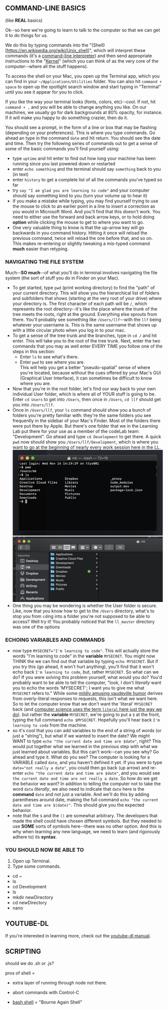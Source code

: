
## COMMAND-LINE BASICS

(like **REAL** basics)

Ok--so here we're going to learn to talk to the computer so that we can get it to do things for us.  

We do this by typing commands into the "(Shell)[https://en.wikipedia.org/wiki/Unix_shell]", which will interpret these commands (it's a [command-line interpreter](https://en.wikipedia.org/wiki/Command-line_interface)) and then send appropriate instructions to the "[Kernel](https://en.wikipedia.org/wiki/Kernel_(operating_system))" (which you can think of as the very core of the computer--where all the stuff happens).  

To access the shell on your Mac, you open up the Terminal app, which you can find in your `~/Applications/Utilities` folder. You can also hit `command + space` to open up the spotlight search window and start typing in "Terminal" until you see it appear for you to click.

If you like the way your terminal looks (fonts, colors, etc)--cool. If not, hit `command + ,` and you will be able to change anything you like. On our machines, we usually go for dark backgrounds at 80% opacity, for instance. If it will make you happy to do something crazier, then do it.

You should see a prompt, in the form of a line or box that may be flashing (depending on your preferences). This is where you type commands. Go ahead an type in the command `date` and hit return. You should see the date and time. Then try the following series of commands out to get a sense of some of the basic commands you'll find yourself using:
- type `uptime` and hit enter to find out how long your machine has been running since you last powered down or restarted
- enter `echo something` and the terminal should say `something` back to you (in text)
- enter `history` to get a complete list of all the commands you've typed so far
- try `say "I am glad you are learning to code"` and your computer should say something kind to you (turn your volume up to hear it)
- If you make a mistake while typing, you may find yourself trying to use the mouse to click to an earlier point in a line to insert a correction as you would in Microsoft Word.  And you'll find that this doesn't work. You need to either use the forward and back arrow keys, or to hold doing **option** while clicking the mouse to get to where you want to go.
- One very valuable thing to know is that the up-arrow key will go backwards in you command history. Hitting it once will reload the previous command, twice will reload the one before that, and so on. This makes re-entering or slightly tweaking a mis-typed command **much** easier than retyping.

### NAVIGATING THE FILE SYSTEM

Much--**SO much**--of what you'll do in terminal involves navigating the file system (the sort of stuff you do in Finder on your Mac).
- To get started, type `pwd` (print working directory) to find the "path" of your current directory. This will show you the hierarchical list of folders and subfolders that shows (starting at the very root of your drive) where your directory is. The first character of each path will be `/`, which represents the root directory--it's like the place where the trunk of the tree meets the roots, right at the ground.  Everything else sprouts from there.  You'll probably see something like `/Users/llf`--with the `llf` being whatever your username is. This is the same username that shows up with a little circular photo when you log in to your mac.  
- To get a sense of the tree trunk and the branches, type in `cd /` and hit enter.  This will take you to the root of the tree trunk. Next, enter the two commands that you may as well enter EVERY TIME you follow one of the steps in this section:
  - Enter `ls` to see what's there.
  - Enter `pwd` to see where you are.  
This will help you get a better "pseudo-spatial" sense of where you're located, because without the cues offered by your Mac's GUI (Graphical User Interface), it can sometimes be difficult to know where you are.
- Now that you're in the root folder, let's find our way back to your own individual User folder, which is where all of YOUR stuff is going to be.  Enter `cd Users` to get into `/Users`, then once in `/Users`,   `cd llf` should get you into `/Users/llf`.
- Once in `/Users/llf`, your `ls` command should show you a bunch of folders you're pretty familiar with: they're the same folders you see frequently in the sidebar of your Mac's Finder. Most of the folders there were put there by Apple. But there's one folder that we in the Learning Lab put there for your use as a member of the codeLab team: "Development". Go ahead and type `cd Development` to get there. A quick `pwd` now should show you `/Users/llf/Development`, which is where you want to go at the beginning of nearly every work session here in the LL.
![ls output in User folder](https://raw.githubusercontent.com/mkuzmick/the-art-of-coding/master/scripting/images/userFolder_ls.png)
![User folder seen in Finder](https://raw.githubusercontent.com/mkuzmick/the-art-of-coding/master/scripting/images/gui_userFolder.png)
- One thing you may be wondering is whether the User folder is secure. Like, now that you know how to get to the `/Users` directory, what's to stop you from `cd`ing into a folder you're not supposed to be able to access? Well try it! You probably noticed that the `ll_master` directory was one of the options



### ECHOING VARIABLES AND COMMANDS
- now type `MYSECRET="I'm learning to code"`. This will actually store the words "I'm learning to code" in the **variable** `MYSECRET`.  You might now THINK the we can find out that variable by typing `echo MYSECRET`.  But if you try this (go ahead, it won't hurt anything), you'll find that it won't echo back `I'm learning to code`, but, rather `MYSECRET`. So what can we do? If you were solving this problem yourself, what would you do? You'd probably want to be able to tell the computer, "look, I don't *literally* want you to echo the words 'MYSECRET'; I want you to give me what `MYSECRET` refers to." While some [mildly amusing vaudeville humor](https://www.youtube.com/watch?v=kTcRRaXV-fg) derives from overly-literal responses to requests, this isn't what we want here. So to let the computer know that we don't want the 'literal' `MYSECRET` back (and [computer science uses the term `literal` here just the way we do](https://en.wikipedia.org/wiki/Literal_(computer_programming))). but rather the **variable** `MYSECRET`, we're going to put a `$` at the front, typing the full command `echo $MYSECRET`. Hopefully you'll hear back `I'm learning to code` from the machine.
- so it's cool that you can add variables to the end of a string of words (or just a "string"), but what if we wanted to insert the date? We might WANT to type `echo "the current date and time are $date"`, right?  This would put together what we learned in the previous step with what we just learned about variables. But this can't work--can you see why? Go ahead and type it. What do you see? The computer is looking for a VARIABLE called `date`, and you haven't defined it yet. If you were to type `date="not really a date"`, you could then go back (up arrow) and re-enter `echo "the current date and time are $date"`, and you would see `the current date and time are not really a date`. So how do we get the behavior we want? In addition to telling the computer not to take the word `date` *literally*, we also need to indicate that `date` here is the **command** `date` and not just a variable. And we'll do this by adding parentheses around date, making the full command `echo "the current date and time are $(date)"`. This should give you the expected behavior.
- note that the `$` and the `()` are somewhat arbitrary. The developers that made the shell could have chosen different symbols. But they needed to use **SOME** sorts of symbols here--there was no other option. And this is why when learning any new language, we need to learn (and rigorously adhere to) its **syntax**.  






### YOU SHOULD NOW BE ABLE TO
1. Open up Terminal.
2. Type some commands.
  - cd ~
  - ls
  - cd Development
  - ls
  - mkdir newDirectory
  - cd newDirectory
  - nano


## YOUTUBE-DL

If you're interested in learning more, check out the [youtube-dl manual](https://github.com/rg3/youtube-dl/blob/master/README.md).



## SCRIPTING

should we do .sh or .js?

pros of shell =
- extra layer of running through node not there.



- abort commands with Control-C

- [bash shell](https://en.wikipedia.org/wiki/Bash_(Unix_shell)) = "Bourne Again Shell"
